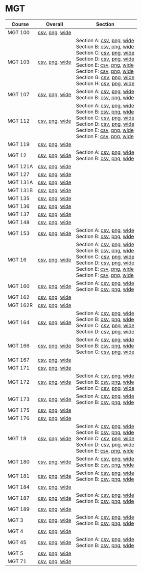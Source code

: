 # MGT

| Course | Overall | Section |
| ------ | ------- | ------- |
| MGT 100 | [csv](https://github.com/UCSD-Historical-Enrollment-Data/2023Winter/blob/main/overall/MGT%20100.csv), [png](https://raw.githubusercontent.com/UCSD-Historical-Enrollment-Data/2023Winter/main/plot_overall/MGT%20100.png), [wide](https://raw.githubusercontent.com/UCSD-Historical-Enrollment-Data/2023Winter/main/plot_overall_wide/MGT%20100.png) |  |
| MGT 103 | [csv](https://github.com/UCSD-Historical-Enrollment-Data/2023Winter/blob/main/overall/MGT%20103.csv), [png](https://raw.githubusercontent.com/UCSD-Historical-Enrollment-Data/2023Winter/main/plot_overall/MGT%20103.png), [wide](https://raw.githubusercontent.com/UCSD-Historical-Enrollment-Data/2023Winter/main/plot_overall_wide/MGT%20103.png) | Section A: [csv](https://github.com/UCSD-Historical-Enrollment-Data/2023Winter/blob/main/section/MGT%20103_A.csv), [png](https://raw.githubusercontent.com/UCSD-Historical-Enrollment-Data/2023Winter/main/plot_section/MGT%20103_A.png), [wide](https://raw.githubusercontent.com/UCSD-Historical-Enrollment-Data/2023Winter/main/plot_section_wide/MGT%20103_A.png)<br>Section B: [csv](https://github.com/UCSD-Historical-Enrollment-Data/2023Winter/blob/main/section/MGT%20103_B.csv), [png](https://raw.githubusercontent.com/UCSD-Historical-Enrollment-Data/2023Winter/main/plot_section/MGT%20103_B.png), [wide](https://raw.githubusercontent.com/UCSD-Historical-Enrollment-Data/2023Winter/main/plot_section_wide/MGT%20103_B.png)<br>Section C: [csv](https://github.com/UCSD-Historical-Enrollment-Data/2023Winter/blob/main/section/MGT%20103_C.csv), [png](https://raw.githubusercontent.com/UCSD-Historical-Enrollment-Data/2023Winter/main/plot_section/MGT%20103_C.png), [wide](https://raw.githubusercontent.com/UCSD-Historical-Enrollment-Data/2023Winter/main/plot_section_wide/MGT%20103_C.png)<br>Section D: [csv](https://github.com/UCSD-Historical-Enrollment-Data/2023Winter/blob/main/section/MGT%20103_D.csv), [png](https://raw.githubusercontent.com/UCSD-Historical-Enrollment-Data/2023Winter/main/plot_section/MGT%20103_D.png), [wide](https://raw.githubusercontent.com/UCSD-Historical-Enrollment-Data/2023Winter/main/plot_section_wide/MGT%20103_D.png)<br>Section E: [csv](https://github.com/UCSD-Historical-Enrollment-Data/2023Winter/blob/main/section/MGT%20103_E.csv), [png](https://raw.githubusercontent.com/UCSD-Historical-Enrollment-Data/2023Winter/main/plot_section/MGT%20103_E.png), [wide](https://raw.githubusercontent.com/UCSD-Historical-Enrollment-Data/2023Winter/main/plot_section_wide/MGT%20103_E.png)<br>Section F: [csv](https://github.com/UCSD-Historical-Enrollment-Data/2023Winter/blob/main/section/MGT%20103_F.csv), [png](https://raw.githubusercontent.com/UCSD-Historical-Enrollment-Data/2023Winter/main/plot_section/MGT%20103_F.png), [wide](https://raw.githubusercontent.com/UCSD-Historical-Enrollment-Data/2023Winter/main/plot_section_wide/MGT%20103_F.png)<br>Section G: [csv](https://github.com/UCSD-Historical-Enrollment-Data/2023Winter/blob/main/section/MGT%20103_G.csv), [png](https://raw.githubusercontent.com/UCSD-Historical-Enrollment-Data/2023Winter/main/plot_section/MGT%20103_G.png), [wide](https://raw.githubusercontent.com/UCSD-Historical-Enrollment-Data/2023Winter/main/plot_section_wide/MGT%20103_G.png)<br>Section H: [csv](https://github.com/UCSD-Historical-Enrollment-Data/2023Winter/blob/main/section/MGT%20103_H.csv), [png](https://raw.githubusercontent.com/UCSD-Historical-Enrollment-Data/2023Winter/main/plot_section/MGT%20103_H.png), [wide](https://raw.githubusercontent.com/UCSD-Historical-Enrollment-Data/2023Winter/main/plot_section_wide/MGT%20103_H.png) |
| MGT 107 | [csv](https://github.com/UCSD-Historical-Enrollment-Data/2023Winter/blob/main/overall/MGT%20107.csv), [png](https://raw.githubusercontent.com/UCSD-Historical-Enrollment-Data/2023Winter/main/plot_overall/MGT%20107.png), [wide](https://raw.githubusercontent.com/UCSD-Historical-Enrollment-Data/2023Winter/main/plot_overall_wide/MGT%20107.png) | Section A: [csv](https://github.com/UCSD-Historical-Enrollment-Data/2023Winter/blob/main/section/MGT%20107_A.csv), [png](https://raw.githubusercontent.com/UCSD-Historical-Enrollment-Data/2023Winter/main/plot_section/MGT%20107_A.png), [wide](https://raw.githubusercontent.com/UCSD-Historical-Enrollment-Data/2023Winter/main/plot_section_wide/MGT%20107_A.png)<br>Section B: [csv](https://github.com/UCSD-Historical-Enrollment-Data/2023Winter/blob/main/section/MGT%20107_B.csv), [png](https://raw.githubusercontent.com/UCSD-Historical-Enrollment-Data/2023Winter/main/plot_section/MGT%20107_B.png), [wide](https://raw.githubusercontent.com/UCSD-Historical-Enrollment-Data/2023Winter/main/plot_section_wide/MGT%20107_B.png) |
| MGT 112 | [csv](https://github.com/UCSD-Historical-Enrollment-Data/2023Winter/blob/main/overall/MGT%20112.csv), [png](https://raw.githubusercontent.com/UCSD-Historical-Enrollment-Data/2023Winter/main/plot_overall/MGT%20112.png), [wide](https://raw.githubusercontent.com/UCSD-Historical-Enrollment-Data/2023Winter/main/plot_overall_wide/MGT%20112.png) | Section A: [csv](https://github.com/UCSD-Historical-Enrollment-Data/2023Winter/blob/main/section/MGT%20112_A.csv), [png](https://raw.githubusercontent.com/UCSD-Historical-Enrollment-Data/2023Winter/main/plot_section/MGT%20112_A.png), [wide](https://raw.githubusercontent.com/UCSD-Historical-Enrollment-Data/2023Winter/main/plot_section_wide/MGT%20112_A.png)<br>Section B: [csv](https://github.com/UCSD-Historical-Enrollment-Data/2023Winter/blob/main/section/MGT%20112_B.csv), [png](https://raw.githubusercontent.com/UCSD-Historical-Enrollment-Data/2023Winter/main/plot_section/MGT%20112_B.png), [wide](https://raw.githubusercontent.com/UCSD-Historical-Enrollment-Data/2023Winter/main/plot_section_wide/MGT%20112_B.png)<br>Section C: [csv](https://github.com/UCSD-Historical-Enrollment-Data/2023Winter/blob/main/section/MGT%20112_C.csv), [png](https://raw.githubusercontent.com/UCSD-Historical-Enrollment-Data/2023Winter/main/plot_section/MGT%20112_C.png), [wide](https://raw.githubusercontent.com/UCSD-Historical-Enrollment-Data/2023Winter/main/plot_section_wide/MGT%20112_C.png)<br>Section D: [csv](https://github.com/UCSD-Historical-Enrollment-Data/2023Winter/blob/main/section/MGT%20112_D.csv), [png](https://raw.githubusercontent.com/UCSD-Historical-Enrollment-Data/2023Winter/main/plot_section/MGT%20112_D.png), [wide](https://raw.githubusercontent.com/UCSD-Historical-Enrollment-Data/2023Winter/main/plot_section_wide/MGT%20112_D.png)<br>Section E: [csv](https://github.com/UCSD-Historical-Enrollment-Data/2023Winter/blob/main/section/MGT%20112_E.csv), [png](https://raw.githubusercontent.com/UCSD-Historical-Enrollment-Data/2023Winter/main/plot_section/MGT%20112_E.png), [wide](https://raw.githubusercontent.com/UCSD-Historical-Enrollment-Data/2023Winter/main/plot_section_wide/MGT%20112_E.png)<br>Section F: [csv](https://github.com/UCSD-Historical-Enrollment-Data/2023Winter/blob/main/section/MGT%20112_F.csv), [png](https://raw.githubusercontent.com/UCSD-Historical-Enrollment-Data/2023Winter/main/plot_section/MGT%20112_F.png), [wide](https://raw.githubusercontent.com/UCSD-Historical-Enrollment-Data/2023Winter/main/plot_section_wide/MGT%20112_F.png) |
| MGT 119 | [csv](https://github.com/UCSD-Historical-Enrollment-Data/2023Winter/blob/main/overall/MGT%20119.csv), [png](https://raw.githubusercontent.com/UCSD-Historical-Enrollment-Data/2023Winter/main/plot_overall/MGT%20119.png), [wide](https://raw.githubusercontent.com/UCSD-Historical-Enrollment-Data/2023Winter/main/plot_overall_wide/MGT%20119.png) |  |
| MGT 12 | [csv](https://github.com/UCSD-Historical-Enrollment-Data/2023Winter/blob/main/overall/MGT%2012.csv), [png](https://raw.githubusercontent.com/UCSD-Historical-Enrollment-Data/2023Winter/main/plot_overall/MGT%2012.png), [wide](https://raw.githubusercontent.com/UCSD-Historical-Enrollment-Data/2023Winter/main/plot_overall_wide/MGT%2012.png) | Section A: [csv](https://github.com/UCSD-Historical-Enrollment-Data/2023Winter/blob/main/section/MGT%2012_A.csv), [png](https://raw.githubusercontent.com/UCSD-Historical-Enrollment-Data/2023Winter/main/plot_section/MGT%2012_A.png), [wide](https://raw.githubusercontent.com/UCSD-Historical-Enrollment-Data/2023Winter/main/plot_section_wide/MGT%2012_A.png)<br>Section B: [csv](https://github.com/UCSD-Historical-Enrollment-Data/2023Winter/blob/main/section/MGT%2012_B.csv), [png](https://raw.githubusercontent.com/UCSD-Historical-Enrollment-Data/2023Winter/main/plot_section/MGT%2012_B.png), [wide](https://raw.githubusercontent.com/UCSD-Historical-Enrollment-Data/2023Winter/main/plot_section_wide/MGT%2012_B.png) |
| MGT 121A | [csv](https://github.com/UCSD-Historical-Enrollment-Data/2023Winter/blob/main/overall/MGT%20121A.csv), [png](https://raw.githubusercontent.com/UCSD-Historical-Enrollment-Data/2023Winter/main/plot_overall/MGT%20121A.png), [wide](https://raw.githubusercontent.com/UCSD-Historical-Enrollment-Data/2023Winter/main/plot_overall_wide/MGT%20121A.png) |  |
| MGT 127 | [csv](https://github.com/UCSD-Historical-Enrollment-Data/2023Winter/blob/main/overall/MGT%20127.csv), [png](https://raw.githubusercontent.com/UCSD-Historical-Enrollment-Data/2023Winter/main/plot_overall/MGT%20127.png), [wide](https://raw.githubusercontent.com/UCSD-Historical-Enrollment-Data/2023Winter/main/plot_overall_wide/MGT%20127.png) |  |
| MGT 131A | [csv](https://github.com/UCSD-Historical-Enrollment-Data/2023Winter/blob/main/overall/MGT%20131A.csv), [png](https://raw.githubusercontent.com/UCSD-Historical-Enrollment-Data/2023Winter/main/plot_overall/MGT%20131A.png), [wide](https://raw.githubusercontent.com/UCSD-Historical-Enrollment-Data/2023Winter/main/plot_overall_wide/MGT%20131A.png) |  |
| MGT 131B | [csv](https://github.com/UCSD-Historical-Enrollment-Data/2023Winter/blob/main/overall/MGT%20131B.csv), [png](https://raw.githubusercontent.com/UCSD-Historical-Enrollment-Data/2023Winter/main/plot_overall/MGT%20131B.png), [wide](https://raw.githubusercontent.com/UCSD-Historical-Enrollment-Data/2023Winter/main/plot_overall_wide/MGT%20131B.png) |  |
| MGT 135 | [csv](https://github.com/UCSD-Historical-Enrollment-Data/2023Winter/blob/main/overall/MGT%20135.csv), [png](https://raw.githubusercontent.com/UCSD-Historical-Enrollment-Data/2023Winter/main/plot_overall/MGT%20135.png), [wide](https://raw.githubusercontent.com/UCSD-Historical-Enrollment-Data/2023Winter/main/plot_overall_wide/MGT%20135.png) |  |
| MGT 136 | [csv](https://github.com/UCSD-Historical-Enrollment-Data/2023Winter/blob/main/overall/MGT%20136.csv), [png](https://raw.githubusercontent.com/UCSD-Historical-Enrollment-Data/2023Winter/main/plot_overall/MGT%20136.png), [wide](https://raw.githubusercontent.com/UCSD-Historical-Enrollment-Data/2023Winter/main/plot_overall_wide/MGT%20136.png) |  |
| MGT 137 | [csv](https://github.com/UCSD-Historical-Enrollment-Data/2023Winter/blob/main/overall/MGT%20137.csv), [png](https://raw.githubusercontent.com/UCSD-Historical-Enrollment-Data/2023Winter/main/plot_overall/MGT%20137.png), [wide](https://raw.githubusercontent.com/UCSD-Historical-Enrollment-Data/2023Winter/main/plot_overall_wide/MGT%20137.png) |  |
| MGT 148 | [csv](https://github.com/UCSD-Historical-Enrollment-Data/2023Winter/blob/main/overall/MGT%20148.csv), [png](https://raw.githubusercontent.com/UCSD-Historical-Enrollment-Data/2023Winter/main/plot_overall/MGT%20148.png), [wide](https://raw.githubusercontent.com/UCSD-Historical-Enrollment-Data/2023Winter/main/plot_overall_wide/MGT%20148.png) |  |
| MGT 153 | [csv](https://github.com/UCSD-Historical-Enrollment-Data/2023Winter/blob/main/overall/MGT%20153.csv), [png](https://raw.githubusercontent.com/UCSD-Historical-Enrollment-Data/2023Winter/main/plot_overall/MGT%20153.png), [wide](https://raw.githubusercontent.com/UCSD-Historical-Enrollment-Data/2023Winter/main/plot_overall_wide/MGT%20153.png) | Section A: [csv](https://github.com/UCSD-Historical-Enrollment-Data/2023Winter/blob/main/section/MGT%20153_A.csv), [png](https://raw.githubusercontent.com/UCSD-Historical-Enrollment-Data/2023Winter/main/plot_section/MGT%20153_A.png), [wide](https://raw.githubusercontent.com/UCSD-Historical-Enrollment-Data/2023Winter/main/plot_section_wide/MGT%20153_A.png)<br>Section B: [csv](https://github.com/UCSD-Historical-Enrollment-Data/2023Winter/blob/main/section/MGT%20153_B.csv), [png](https://raw.githubusercontent.com/UCSD-Historical-Enrollment-Data/2023Winter/main/plot_section/MGT%20153_B.png), [wide](https://raw.githubusercontent.com/UCSD-Historical-Enrollment-Data/2023Winter/main/plot_section_wide/MGT%20153_B.png) |
| MGT 16 | [csv](https://github.com/UCSD-Historical-Enrollment-Data/2023Winter/blob/main/overall/MGT%2016.csv), [png](https://raw.githubusercontent.com/UCSD-Historical-Enrollment-Data/2023Winter/main/plot_overall/MGT%2016.png), [wide](https://raw.githubusercontent.com/UCSD-Historical-Enrollment-Data/2023Winter/main/plot_overall_wide/MGT%2016.png) | Section A: [csv](https://github.com/UCSD-Historical-Enrollment-Data/2023Winter/blob/main/section/MGT%2016_A.csv), [png](https://raw.githubusercontent.com/UCSD-Historical-Enrollment-Data/2023Winter/main/plot_section/MGT%2016_A.png), [wide](https://raw.githubusercontent.com/UCSD-Historical-Enrollment-Data/2023Winter/main/plot_section_wide/MGT%2016_A.png)<br>Section B: [csv](https://github.com/UCSD-Historical-Enrollment-Data/2023Winter/blob/main/section/MGT%2016_B.csv), [png](https://raw.githubusercontent.com/UCSD-Historical-Enrollment-Data/2023Winter/main/plot_section/MGT%2016_B.png), [wide](https://raw.githubusercontent.com/UCSD-Historical-Enrollment-Data/2023Winter/main/plot_section_wide/MGT%2016_B.png)<br>Section C: [csv](https://github.com/UCSD-Historical-Enrollment-Data/2023Winter/blob/main/section/MGT%2016_C.csv), [png](https://raw.githubusercontent.com/UCSD-Historical-Enrollment-Data/2023Winter/main/plot_section/MGT%2016_C.png), [wide](https://raw.githubusercontent.com/UCSD-Historical-Enrollment-Data/2023Winter/main/plot_section_wide/MGT%2016_C.png)<br>Section D: [csv](https://github.com/UCSD-Historical-Enrollment-Data/2023Winter/blob/main/section/MGT%2016_D.csv), [png](https://raw.githubusercontent.com/UCSD-Historical-Enrollment-Data/2023Winter/main/plot_section/MGT%2016_D.png), [wide](https://raw.githubusercontent.com/UCSD-Historical-Enrollment-Data/2023Winter/main/plot_section_wide/MGT%2016_D.png)<br>Section E: [csv](https://github.com/UCSD-Historical-Enrollment-Data/2023Winter/blob/main/section/MGT%2016_E.csv), [png](https://raw.githubusercontent.com/UCSD-Historical-Enrollment-Data/2023Winter/main/plot_section/MGT%2016_E.png), [wide](https://raw.githubusercontent.com/UCSD-Historical-Enrollment-Data/2023Winter/main/plot_section_wide/MGT%2016_E.png)<br>Section F: [csv](https://github.com/UCSD-Historical-Enrollment-Data/2023Winter/blob/main/section/MGT%2016_F.csv), [png](https://raw.githubusercontent.com/UCSD-Historical-Enrollment-Data/2023Winter/main/plot_section/MGT%2016_F.png), [wide](https://raw.githubusercontent.com/UCSD-Historical-Enrollment-Data/2023Winter/main/plot_section_wide/MGT%2016_F.png) |
| MGT 160 | [csv](https://github.com/UCSD-Historical-Enrollment-Data/2023Winter/blob/main/overall/MGT%20160.csv), [png](https://raw.githubusercontent.com/UCSD-Historical-Enrollment-Data/2023Winter/main/plot_overall/MGT%20160.png), [wide](https://raw.githubusercontent.com/UCSD-Historical-Enrollment-Data/2023Winter/main/plot_overall_wide/MGT%20160.png) | Section A: [csv](https://github.com/UCSD-Historical-Enrollment-Data/2023Winter/blob/main/section/MGT%20160_A.csv), [png](https://raw.githubusercontent.com/UCSD-Historical-Enrollment-Data/2023Winter/main/plot_section/MGT%20160_A.png), [wide](https://raw.githubusercontent.com/UCSD-Historical-Enrollment-Data/2023Winter/main/plot_section_wide/MGT%20160_A.png)<br>Section B: [csv](https://github.com/UCSD-Historical-Enrollment-Data/2023Winter/blob/main/section/MGT%20160_B.csv), [png](https://raw.githubusercontent.com/UCSD-Historical-Enrollment-Data/2023Winter/main/plot_section/MGT%20160_B.png), [wide](https://raw.githubusercontent.com/UCSD-Historical-Enrollment-Data/2023Winter/main/plot_section_wide/MGT%20160_B.png) |
| MGT 162 | [csv](https://github.com/UCSD-Historical-Enrollment-Data/2023Winter/blob/main/overall/MGT%20162.csv), [png](https://raw.githubusercontent.com/UCSD-Historical-Enrollment-Data/2023Winter/main/plot_overall/MGT%20162.png), [wide](https://raw.githubusercontent.com/UCSD-Historical-Enrollment-Data/2023Winter/main/plot_overall_wide/MGT%20162.png) |  |
| MGT 162R | [csv](https://github.com/UCSD-Historical-Enrollment-Data/2023Winter/blob/main/overall/MGT%20162R.csv), [png](https://raw.githubusercontent.com/UCSD-Historical-Enrollment-Data/2023Winter/main/plot_overall/MGT%20162R.png), [wide](https://raw.githubusercontent.com/UCSD-Historical-Enrollment-Data/2023Winter/main/plot_overall_wide/MGT%20162R.png) |  |
| MGT 164 | [csv](https://github.com/UCSD-Historical-Enrollment-Data/2023Winter/blob/main/overall/MGT%20164.csv), [png](https://raw.githubusercontent.com/UCSD-Historical-Enrollment-Data/2023Winter/main/plot_overall/MGT%20164.png), [wide](https://raw.githubusercontent.com/UCSD-Historical-Enrollment-Data/2023Winter/main/plot_overall_wide/MGT%20164.png) | Section A: [csv](https://github.com/UCSD-Historical-Enrollment-Data/2023Winter/blob/main/section/MGT%20164_A.csv), [png](https://raw.githubusercontent.com/UCSD-Historical-Enrollment-Data/2023Winter/main/plot_section/MGT%20164_A.png), [wide](https://raw.githubusercontent.com/UCSD-Historical-Enrollment-Data/2023Winter/main/plot_section_wide/MGT%20164_A.png)<br>Section B: [csv](https://github.com/UCSD-Historical-Enrollment-Data/2023Winter/blob/main/section/MGT%20164_B.csv), [png](https://raw.githubusercontent.com/UCSD-Historical-Enrollment-Data/2023Winter/main/plot_section/MGT%20164_B.png), [wide](https://raw.githubusercontent.com/UCSD-Historical-Enrollment-Data/2023Winter/main/plot_section_wide/MGT%20164_B.png)<br>Section C: [csv](https://github.com/UCSD-Historical-Enrollment-Data/2023Winter/blob/main/section/MGT%20164_C.csv), [png](https://raw.githubusercontent.com/UCSD-Historical-Enrollment-Data/2023Winter/main/plot_section/MGT%20164_C.png), [wide](https://raw.githubusercontent.com/UCSD-Historical-Enrollment-Data/2023Winter/main/plot_section_wide/MGT%20164_C.png)<br>Section D: [csv](https://github.com/UCSD-Historical-Enrollment-Data/2023Winter/blob/main/section/MGT%20164_D.csv), [png](https://raw.githubusercontent.com/UCSD-Historical-Enrollment-Data/2023Winter/main/plot_section/MGT%20164_D.png), [wide](https://raw.githubusercontent.com/UCSD-Historical-Enrollment-Data/2023Winter/main/plot_section_wide/MGT%20164_D.png) |
| MGT 166 | [csv](https://github.com/UCSD-Historical-Enrollment-Data/2023Winter/blob/main/overall/MGT%20166.csv), [png](https://raw.githubusercontent.com/UCSD-Historical-Enrollment-Data/2023Winter/main/plot_overall/MGT%20166.png), [wide](https://raw.githubusercontent.com/UCSD-Historical-Enrollment-Data/2023Winter/main/plot_overall_wide/MGT%20166.png) | Section A: [csv](https://github.com/UCSD-Historical-Enrollment-Data/2023Winter/blob/main/section/MGT%20166_A.csv), [png](https://raw.githubusercontent.com/UCSD-Historical-Enrollment-Data/2023Winter/main/plot_section/MGT%20166_A.png), [wide](https://raw.githubusercontent.com/UCSD-Historical-Enrollment-Data/2023Winter/main/plot_section_wide/MGT%20166_A.png)<br>Section B: [csv](https://github.com/UCSD-Historical-Enrollment-Data/2023Winter/blob/main/section/MGT%20166_B.csv), [png](https://raw.githubusercontent.com/UCSD-Historical-Enrollment-Data/2023Winter/main/plot_section/MGT%20166_B.png), [wide](https://raw.githubusercontent.com/UCSD-Historical-Enrollment-Data/2023Winter/main/plot_section_wide/MGT%20166_B.png)<br>Section C: [csv](https://github.com/UCSD-Historical-Enrollment-Data/2023Winter/blob/main/section/MGT%20166_C.csv), [png](https://raw.githubusercontent.com/UCSD-Historical-Enrollment-Data/2023Winter/main/plot_section/MGT%20166_C.png), [wide](https://raw.githubusercontent.com/UCSD-Historical-Enrollment-Data/2023Winter/main/plot_section_wide/MGT%20166_C.png) |
| MGT 167 | [csv](https://github.com/UCSD-Historical-Enrollment-Data/2023Winter/blob/main/overall/MGT%20167.csv), [png](https://raw.githubusercontent.com/UCSD-Historical-Enrollment-Data/2023Winter/main/plot_overall/MGT%20167.png), [wide](https://raw.githubusercontent.com/UCSD-Historical-Enrollment-Data/2023Winter/main/plot_overall_wide/MGT%20167.png) |  |
| MGT 171 | [csv](https://github.com/UCSD-Historical-Enrollment-Data/2023Winter/blob/main/overall/MGT%20171.csv), [png](https://raw.githubusercontent.com/UCSD-Historical-Enrollment-Data/2023Winter/main/plot_overall/MGT%20171.png), [wide](https://raw.githubusercontent.com/UCSD-Historical-Enrollment-Data/2023Winter/main/plot_overall_wide/MGT%20171.png) |  |
| MGT 172 | [csv](https://github.com/UCSD-Historical-Enrollment-Data/2023Winter/blob/main/overall/MGT%20172.csv), [png](https://raw.githubusercontent.com/UCSD-Historical-Enrollment-Data/2023Winter/main/plot_overall/MGT%20172.png), [wide](https://raw.githubusercontent.com/UCSD-Historical-Enrollment-Data/2023Winter/main/plot_overall_wide/MGT%20172.png) | Section A: [csv](https://github.com/UCSD-Historical-Enrollment-Data/2023Winter/blob/main/section/MGT%20172_A.csv), [png](https://raw.githubusercontent.com/UCSD-Historical-Enrollment-Data/2023Winter/main/plot_section/MGT%20172_A.png), [wide](https://raw.githubusercontent.com/UCSD-Historical-Enrollment-Data/2023Winter/main/plot_section_wide/MGT%20172_A.png)<br>Section B: [csv](https://github.com/UCSD-Historical-Enrollment-Data/2023Winter/blob/main/section/MGT%20172_B.csv), [png](https://raw.githubusercontent.com/UCSD-Historical-Enrollment-Data/2023Winter/main/plot_section/MGT%20172_B.png), [wide](https://raw.githubusercontent.com/UCSD-Historical-Enrollment-Data/2023Winter/main/plot_section_wide/MGT%20172_B.png)<br>Section C: [csv](https://github.com/UCSD-Historical-Enrollment-Data/2023Winter/blob/main/section/MGT%20172_C.csv), [png](https://raw.githubusercontent.com/UCSD-Historical-Enrollment-Data/2023Winter/main/plot_section/MGT%20172_C.png), [wide](https://raw.githubusercontent.com/UCSD-Historical-Enrollment-Data/2023Winter/main/plot_section_wide/MGT%20172_C.png) |
| MGT 173 | [csv](https://github.com/UCSD-Historical-Enrollment-Data/2023Winter/blob/main/overall/MGT%20173.csv), [png](https://raw.githubusercontent.com/UCSD-Historical-Enrollment-Data/2023Winter/main/plot_overall/MGT%20173.png), [wide](https://raw.githubusercontent.com/UCSD-Historical-Enrollment-Data/2023Winter/main/plot_overall_wide/MGT%20173.png) | Section A: [csv](https://github.com/UCSD-Historical-Enrollment-Data/2023Winter/blob/main/section/MGT%20173_A.csv), [png](https://raw.githubusercontent.com/UCSD-Historical-Enrollment-Data/2023Winter/main/plot_section/MGT%20173_A.png), [wide](https://raw.githubusercontent.com/UCSD-Historical-Enrollment-Data/2023Winter/main/plot_section_wide/MGT%20173_A.png)<br>Section B: [csv](https://github.com/UCSD-Historical-Enrollment-Data/2023Winter/blob/main/section/MGT%20173_B.csv), [png](https://raw.githubusercontent.com/UCSD-Historical-Enrollment-Data/2023Winter/main/plot_section/MGT%20173_B.png), [wide](https://raw.githubusercontent.com/UCSD-Historical-Enrollment-Data/2023Winter/main/plot_section_wide/MGT%20173_B.png) |
| MGT 175 | [csv](https://github.com/UCSD-Historical-Enrollment-Data/2023Winter/blob/main/overall/MGT%20175.csv), [png](https://raw.githubusercontent.com/UCSD-Historical-Enrollment-Data/2023Winter/main/plot_overall/MGT%20175.png), [wide](https://raw.githubusercontent.com/UCSD-Historical-Enrollment-Data/2023Winter/main/plot_overall_wide/MGT%20175.png) |  |
| MGT 176 | [csv](https://github.com/UCSD-Historical-Enrollment-Data/2023Winter/blob/main/overall/MGT%20176.csv), [png](https://raw.githubusercontent.com/UCSD-Historical-Enrollment-Data/2023Winter/main/plot_overall/MGT%20176.png), [wide](https://raw.githubusercontent.com/UCSD-Historical-Enrollment-Data/2023Winter/main/plot_overall_wide/MGT%20176.png) |  |
| MGT 18 | [csv](https://github.com/UCSD-Historical-Enrollment-Data/2023Winter/blob/main/overall/MGT%2018.csv), [png](https://raw.githubusercontent.com/UCSD-Historical-Enrollment-Data/2023Winter/main/plot_overall/MGT%2018.png), [wide](https://raw.githubusercontent.com/UCSD-Historical-Enrollment-Data/2023Winter/main/plot_overall_wide/MGT%2018.png) | Section A: [csv](https://github.com/UCSD-Historical-Enrollment-Data/2023Winter/blob/main/section/MGT%2018_A.csv), [png](https://raw.githubusercontent.com/UCSD-Historical-Enrollment-Data/2023Winter/main/plot_section/MGT%2018_A.png), [wide](https://raw.githubusercontent.com/UCSD-Historical-Enrollment-Data/2023Winter/main/plot_section_wide/MGT%2018_A.png)<br>Section B: [csv](https://github.com/UCSD-Historical-Enrollment-Data/2023Winter/blob/main/section/MGT%2018_B.csv), [png](https://raw.githubusercontent.com/UCSD-Historical-Enrollment-Data/2023Winter/main/plot_section/MGT%2018_B.png), [wide](https://raw.githubusercontent.com/UCSD-Historical-Enrollment-Data/2023Winter/main/plot_section_wide/MGT%2018_B.png)<br>Section C: [csv](https://github.com/UCSD-Historical-Enrollment-Data/2023Winter/blob/main/section/MGT%2018_C.csv), [png](https://raw.githubusercontent.com/UCSD-Historical-Enrollment-Data/2023Winter/main/plot_section/MGT%2018_C.png), [wide](https://raw.githubusercontent.com/UCSD-Historical-Enrollment-Data/2023Winter/main/plot_section_wide/MGT%2018_C.png)<br>Section D: [csv](https://github.com/UCSD-Historical-Enrollment-Data/2023Winter/blob/main/section/MGT%2018_D.csv), [png](https://raw.githubusercontent.com/UCSD-Historical-Enrollment-Data/2023Winter/main/plot_section/MGT%2018_D.png), [wide](https://raw.githubusercontent.com/UCSD-Historical-Enrollment-Data/2023Winter/main/plot_section_wide/MGT%2018_D.png)<br>Section E: [csv](https://github.com/UCSD-Historical-Enrollment-Data/2023Winter/blob/main/section/MGT%2018_E.csv), [png](https://raw.githubusercontent.com/UCSD-Historical-Enrollment-Data/2023Winter/main/plot_section/MGT%2018_E.png), [wide](https://raw.githubusercontent.com/UCSD-Historical-Enrollment-Data/2023Winter/main/plot_section_wide/MGT%2018_E.png) |
| MGT 180 | [csv](https://github.com/UCSD-Historical-Enrollment-Data/2023Winter/blob/main/overall/MGT%20180.csv), [png](https://raw.githubusercontent.com/UCSD-Historical-Enrollment-Data/2023Winter/main/plot_overall/MGT%20180.png), [wide](https://raw.githubusercontent.com/UCSD-Historical-Enrollment-Data/2023Winter/main/plot_overall_wide/MGT%20180.png) | Section A: [csv](https://github.com/UCSD-Historical-Enrollment-Data/2023Winter/blob/main/section/MGT%20180_A.csv), [png](https://raw.githubusercontent.com/UCSD-Historical-Enrollment-Data/2023Winter/main/plot_section/MGT%20180_A.png), [wide](https://raw.githubusercontent.com/UCSD-Historical-Enrollment-Data/2023Winter/main/plot_section_wide/MGT%20180_A.png)<br>Section B: [csv](https://github.com/UCSD-Historical-Enrollment-Data/2023Winter/blob/main/section/MGT%20180_B.csv), [png](https://raw.githubusercontent.com/UCSD-Historical-Enrollment-Data/2023Winter/main/plot_section/MGT%20180_B.png), [wide](https://raw.githubusercontent.com/UCSD-Historical-Enrollment-Data/2023Winter/main/plot_section_wide/MGT%20180_B.png) |
| MGT 181 | [csv](https://github.com/UCSD-Historical-Enrollment-Data/2023Winter/blob/main/overall/MGT%20181.csv), [png](https://raw.githubusercontent.com/UCSD-Historical-Enrollment-Data/2023Winter/main/plot_overall/MGT%20181.png), [wide](https://raw.githubusercontent.com/UCSD-Historical-Enrollment-Data/2023Winter/main/plot_overall_wide/MGT%20181.png) | Section A: [csv](https://github.com/UCSD-Historical-Enrollment-Data/2023Winter/blob/main/section/MGT%20181_A.csv), [png](https://raw.githubusercontent.com/UCSD-Historical-Enrollment-Data/2023Winter/main/plot_section/MGT%20181_A.png), [wide](https://raw.githubusercontent.com/UCSD-Historical-Enrollment-Data/2023Winter/main/plot_section_wide/MGT%20181_A.png)<br>Section B: [csv](https://github.com/UCSD-Historical-Enrollment-Data/2023Winter/blob/main/section/MGT%20181_B.csv), [png](https://raw.githubusercontent.com/UCSD-Historical-Enrollment-Data/2023Winter/main/plot_section/MGT%20181_B.png), [wide](https://raw.githubusercontent.com/UCSD-Historical-Enrollment-Data/2023Winter/main/plot_section_wide/MGT%20181_B.png) |
| MGT 184 | [csv](https://github.com/UCSD-Historical-Enrollment-Data/2023Winter/blob/main/overall/MGT%20184.csv), [png](https://raw.githubusercontent.com/UCSD-Historical-Enrollment-Data/2023Winter/main/plot_overall/MGT%20184.png), [wide](https://raw.githubusercontent.com/UCSD-Historical-Enrollment-Data/2023Winter/main/plot_overall_wide/MGT%20184.png) |  |
| MGT 187 | [csv](https://github.com/UCSD-Historical-Enrollment-Data/2023Winter/blob/main/overall/MGT%20187.csv), [png](https://raw.githubusercontent.com/UCSD-Historical-Enrollment-Data/2023Winter/main/plot_overall/MGT%20187.png), [wide](https://raw.githubusercontent.com/UCSD-Historical-Enrollment-Data/2023Winter/main/plot_overall_wide/MGT%20187.png) | Section A: [csv](https://github.com/UCSD-Historical-Enrollment-Data/2023Winter/blob/main/section/MGT%20187_A.csv), [png](https://raw.githubusercontent.com/UCSD-Historical-Enrollment-Data/2023Winter/main/plot_section/MGT%20187_A.png), [wide](https://raw.githubusercontent.com/UCSD-Historical-Enrollment-Data/2023Winter/main/plot_section_wide/MGT%20187_A.png)<br>Section B: [csv](https://github.com/UCSD-Historical-Enrollment-Data/2023Winter/blob/main/section/MGT%20187_B.csv), [png](https://raw.githubusercontent.com/UCSD-Historical-Enrollment-Data/2023Winter/main/plot_section/MGT%20187_B.png), [wide](https://raw.githubusercontent.com/UCSD-Historical-Enrollment-Data/2023Winter/main/plot_section_wide/MGT%20187_B.png) |
| MGT 189 | [csv](https://github.com/UCSD-Historical-Enrollment-Data/2023Winter/blob/main/overall/MGT%20189.csv), [png](https://raw.githubusercontent.com/UCSD-Historical-Enrollment-Data/2023Winter/main/plot_overall/MGT%20189.png), [wide](https://raw.githubusercontent.com/UCSD-Historical-Enrollment-Data/2023Winter/main/plot_overall_wide/MGT%20189.png) |  |
| MGT 3 | [csv](https://github.com/UCSD-Historical-Enrollment-Data/2023Winter/blob/main/overall/MGT%203.csv), [png](https://raw.githubusercontent.com/UCSD-Historical-Enrollment-Data/2023Winter/main/plot_overall/MGT%203.png), [wide](https://raw.githubusercontent.com/UCSD-Historical-Enrollment-Data/2023Winter/main/plot_overall_wide/MGT%203.png) | Section A: [csv](https://github.com/UCSD-Historical-Enrollment-Data/2023Winter/blob/main/section/MGT%203_A.csv), [png](https://raw.githubusercontent.com/UCSD-Historical-Enrollment-Data/2023Winter/main/plot_section/MGT%203_A.png), [wide](https://raw.githubusercontent.com/UCSD-Historical-Enrollment-Data/2023Winter/main/plot_section_wide/MGT%203_A.png)<br>Section B: [csv](https://github.com/UCSD-Historical-Enrollment-Data/2023Winter/blob/main/section/MGT%203_B.csv), [png](https://raw.githubusercontent.com/UCSD-Historical-Enrollment-Data/2023Winter/main/plot_section/MGT%203_B.png), [wide](https://raw.githubusercontent.com/UCSD-Historical-Enrollment-Data/2023Winter/main/plot_section_wide/MGT%203_B.png) |
| MGT 4 | [csv](https://github.com/UCSD-Historical-Enrollment-Data/2023Winter/blob/main/overall/MGT%204.csv), [png](https://raw.githubusercontent.com/UCSD-Historical-Enrollment-Data/2023Winter/main/plot_overall/MGT%204.png), [wide](https://raw.githubusercontent.com/UCSD-Historical-Enrollment-Data/2023Winter/main/plot_overall_wide/MGT%204.png) |  |
| MGT 45 | [csv](https://github.com/UCSD-Historical-Enrollment-Data/2023Winter/blob/main/overall/MGT%2045.csv), [png](https://raw.githubusercontent.com/UCSD-Historical-Enrollment-Data/2023Winter/main/plot_overall/MGT%2045.png), [wide](https://raw.githubusercontent.com/UCSD-Historical-Enrollment-Data/2023Winter/main/plot_overall_wide/MGT%2045.png) | Section A: [csv](https://github.com/UCSD-Historical-Enrollment-Data/2023Winter/blob/main/section/MGT%2045_A.csv), [png](https://raw.githubusercontent.com/UCSD-Historical-Enrollment-Data/2023Winter/main/plot_section/MGT%2045_A.png), [wide](https://raw.githubusercontent.com/UCSD-Historical-Enrollment-Data/2023Winter/main/plot_section_wide/MGT%2045_A.png)<br>Section B: [csv](https://github.com/UCSD-Historical-Enrollment-Data/2023Winter/blob/main/section/MGT%2045_B.csv), [png](https://raw.githubusercontent.com/UCSD-Historical-Enrollment-Data/2023Winter/main/plot_section/MGT%2045_B.png), [wide](https://raw.githubusercontent.com/UCSD-Historical-Enrollment-Data/2023Winter/main/plot_section_wide/MGT%2045_B.png) |
| MGT 5 | [csv](https://github.com/UCSD-Historical-Enrollment-Data/2023Winter/blob/main/overall/MGT%205.csv), [png](https://raw.githubusercontent.com/UCSD-Historical-Enrollment-Data/2023Winter/main/plot_overall/MGT%205.png), [wide](https://raw.githubusercontent.com/UCSD-Historical-Enrollment-Data/2023Winter/main/plot_overall_wide/MGT%205.png) |  |
| MGT 71 | [csv](https://github.com/UCSD-Historical-Enrollment-Data/2023Winter/blob/main/overall/MGT%2071.csv), [png](https://raw.githubusercontent.com/UCSD-Historical-Enrollment-Data/2023Winter/main/plot_overall/MGT%2071.png), [wide](https://raw.githubusercontent.com/UCSD-Historical-Enrollment-Data/2023Winter/main/plot_overall_wide/MGT%2071.png) |  |
